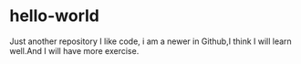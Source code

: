 # hello-world
Just another repository 
I like code, i am a newer in Github,I think I will learn well.And I will have more exercise.
